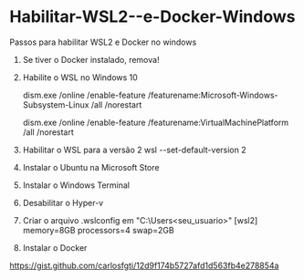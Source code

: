 # Habilitar-WSL2--e-Docker-Windows
Passos para habilitar WSL2 e Docker no windows

1) Se tiver o Docker instalado, remova!

2) Habilite o WSL no Windows 10

    dism.exe /online /enable-feature /featurename:Microsoft-Windows-Subsystem-Linux /all /norestart

    dism.exe /online /enable-feature /featurename:VirtualMachinePlatform /all /norestart

3) Habilitar o WSL para a versão 2
wsl --set-default-version 2

4) Instalar o Ubuntu na Microsoft Store

5) Instalar o Windows Terminal

6) Desabilitar o Hyper-v

7) Criar o arquivo .wslconfig em "C:\Users\<seu_usuario>"
[wsl2]
memory=8GB
processors=4
swap=2GB

8) Instalar o Docker




https://gist.github.com/carlosfgti/12d9f174b5727afd1d563fb4e278854a
